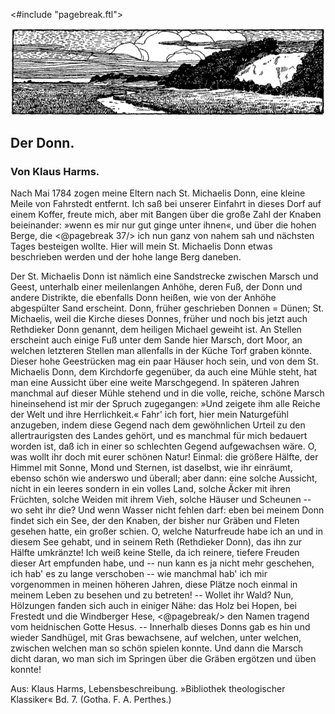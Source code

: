 <#include "pagebreak.ftl">
<div align="center"><img alt="Der Donn" src="0044.gif"/></div>

<h2>Der Donn.</h2>

<h3>Von Klaus Harms.</h3>

Nach Mai 1784 zogen meine Eltern nach St. Michaelis Donn,
eine kleine Meile von Fahrstedt entfernt. Ich saß bei unserer
Einfahrt in dieses Dorf auf einem Koffer, freute mich, aber mit
Bangen über die große Zahl der Knaben beieinander: »wenn es
mir nur gut ginge unter ihnen«, und über die hohen Berge, die 
\<@pagebreak 37/>
ich nun ganz von nahem sah und nächsten Tages besteigen wollte.
Hier will mein St. Michaelis Donn etwas beschrieben werden und
der hohe lange Berg daneben.

Der St. Michaelis Donn ist nämlich eine Sandstrecke zwischen
Marsch und Geest, unterhalb einer meilenlangen Anhöhe, deren
Fuß, der Donn und andere Distrikte, die ebenfalls Donn heißen,
wie von der Anhöhe abgespülter Sand erscheint. Donn, früher geschrieben
Donnen = Dünen; St. Michaelis, weil die Kirche dieses
Donnes, früher und noch bis jetzt auch Rethdieker Donn genannt,
dem heiligen Michael geweiht ist. An Stellen erscheint auch einige
Fuß unter dem Sande hier Marsch, dort Moor, an welchen letzteren
Stellen man allenfalls in der Küche Torf graben könnte. Dieser
hohe Geestrücken mag ein paar Häuser hoch sein, und von dem St. Michaelis
Donn, dem Kirchdorfe gegenüber, da auch eine Mühle steht,
hat man eine Aussicht über eine weite Marschgegend. In späteren
Jahren manchmal auf dieser Mühle stehend und in die volle, reiche,
schöne Marsch hineinsehend ist mir der Spruch zugegangen: »Und
zeigete ihm alle Reiche der Welt und ihre Herrlichkeit.« Fahr' ich
fort, hier mein Naturgefühl anzugeben, indem diese Gegend nach
dem gewöhnlichen Urteil zu den allertraurigsten des Landes gehört,
und es manchmal für mich bedauert worden ist, daß ich in einer
so schlechten Gegend aufgewachsen wäre. O, was wollt ihr doch mit
eurer schönen Natur! Einmal: die größere Hälfte, der Himmel
mit Sonne, Mond und Sternen, ist daselbst, wie ihr einräumt,
ebenso schön wie anderswo und überall; aber dann: eine solche
Aussicht, nicht in ein leeres sondern in ein volles Land, solche
Äcker mit ihren Früchten, solche Weiden mit ihrem Vieh, solche
Häuser und Scheunen -- wo seht ihr die? Und wenn Wasser nicht
fehlen darf: eben bei meinem Donn findet sich ein See, der
den Knaben, der bisher nur Gräben und Fleten gesehen hatte,
ein großer schien. O, welche Naturfreude habe ich an und in
diesem See gehabt, und in seinem Reth (Rethdieker Donn), das ihn
zur Hälfte umkränzte! Ich weiß keine Stelle, da ich reinere, tiefere
Freuden dieser Art empfunden habe, und -- nun kann es ja
nicht mehr geschehen, ich hab' es zu lange verschoben -- wie manchmal
hab' ich mir vorgenommen in meinen höheren Jahren, diese
Plätze noch einmal in meinem Leben zu besehen und zu betreten!
-- Wollet ihr Wald? Nun, Hölzungen fanden sich auch in einiger
Nähe: das Holz bei Hopen, bei Frestedt und die Windberger Hese, 
\<@pagebreak/>
den Namen tragend vom heidnischen Gotte Hesus. -- Innerhalb
dieses Donns gab es hin und wieder Sandhügel, mit Gras bewachsene,
auf welchen, unter welchen, zwischen welchen man so schön
spielen konnte. Und dann die Marsch dicht daran, wo man sich im
Springen über die Gräben ergötzen und üben konnte!

<div class="source">Aus: Klaus Harms, Lebensbeschreibung.
»Bibliothek theologischer Klassiker« Bd. 7. (Gotha. F. A. Perthes.)</div>

